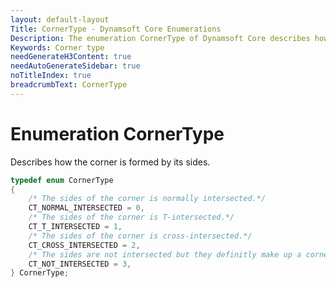```yaml
---
layout: default-layout
Title: CornerType - Dynamsoft Core Enumerations
Description: The enumeration CornerType of Dynamsoft Core describes how the corner is formed by its sides.
Keywords: Corner type
needGenerateH3Content: true
needAutoGenerateSidebar: true
noTitleIndex: true
breadcrumbText: CornerType
---
```


# Enumeration CornerType

Describes how the corner is formed by its sides.

```cpp
typedef enum CornerType
{
    /* The sides of the corner is normally intersected.*/
    CT_NORMAL_INTERSECTED = 0,
    /* The sides of the corner is T-intersected.*/
    CT_T_INTERSECTED = 1,
    /* The sides of the corner is cross-intersected.*/
    CT_CROSS_INTERSECTED = 2,
    /* The sides are not intersected but they definitly make up a corner.*/
    CT_NOT_INTERSECTED = 3,
} CornerType;
```
